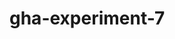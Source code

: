 # gha-experiment-7
   












  











































 





  



  





















    







  

  






